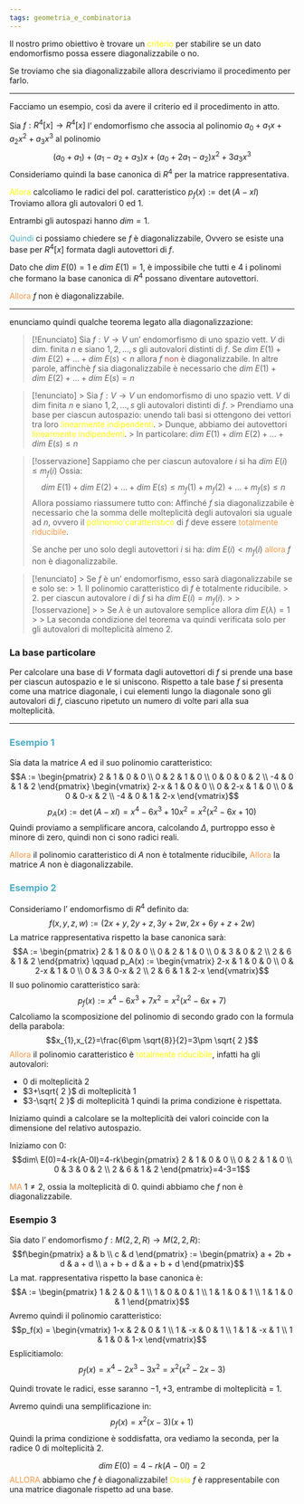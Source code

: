 ```yaml
---
tags: geometria_e_combinatoria
---
```

Il nostro primo obiettivo è trovare un <font color="#ffff00">criterio</font> per stabilire se un dato endomorfismo possa essere diagonalizzabile o no.

Se troviamo che sia diagonalizzabile allora descriviamo il procedimento per farlo.

---

Facciamo un esempio, così da avere il criterio ed il procedimento in atto.

Sia $f:R^4[x]\to R^4[x]$ l’ endomorfismo che associa al polinomio $a_{0}+a_{1}x+a_{2}x^2+a_{3}x^3$ al polinomio 
$$(a_{0}+a_{1})+(a_{1}-a_{2}+a_{3})x+(a_{0}+2a_{1}-a_{2})x^2+3a_{3}x^3$$
Consideriamo quindi la base canonica di $R^4$ per la matrice rappresentativa.

<font color="#ffff00">Allora</font> calcoliamo le radici del pol. caratteristico $p_{f}(x):=\det(A-xI)$
Troviamo allora gli autovalori $0$ ed $1$.

Entrambi gli autospazi hanno $dim=1$.

<font color="#4bacc6">Quindi</font> ci possiamo chiedere se $f$ è diagonalizzabile,
Ovvero se esiste una base per $R^4[x]$ formata dagli autovettori di $f$.

Dato che $dim\ E(0)=1$ e $dim\ E(1)=1$, è impossibile che tutti e 4 i polinomi
che formano la base canonica di $R^4$ possano diventare autovettori.

<font color="#f79646">Allora</font> $f$ non è diagonalizzabile.

---

enunciamo quindi qualche teorema legato alla diagonalizzazione:

> [!Enunciato]
> Sia $f:V\to V$ un’ endomorfismo di uno spazio vett. $V$ di dim. finita $n$ e siano $1,2,\dots,s$ gli autovalori distinti di $f$. 
> Se $dim\ E(1)+dim\ E(2)+\dots+dim\ E(s)<n$ allora $f$ <font color="#c0504d">non</font> è diagonalizzabile.
> In altre parole, affinchè $f$ sia diagonalizzabile è necessario che
> $dim\ E(1)+dim\ E(2)+\dots+dim\ E(s)=n$

> [!enunciato]
    > Sia $f:V\to V$ un endomorfismo di uno spazio vett. $V$ di dim finita $n$ e siano $1,2,\dots,s$ gli autovalori distinti di $f$.
    > Prendiamo una base per ciascun autospazio: unendo tali basi si ottengono dei vettori tra loro <font color="#ffff00">linearmente indipendenti</font>.
    > Dunque, abbiamo dei autovettori <font color="#ffff00">linearmente indipendenti</font>.
    > In particolare: $dim\ E(1)+dim\ E(2)+\dots+dim\ E(s)\leq n$

> [!osservazione]
> Sappiamo che per ciascun autovalore $i$ si ha $dim\ E(i)\leq m_{f}(i)$
> Ossia:
> $$dim\ E(1)+dim\ E(2)+\dots+dim\ E(s)\leq m_{f}(1)+m_{f}(2)+\dots+m_{f}(s)\leq n$$
> Allora possiamo riassumere tutto con:
> Affinché $f$ sia diagonalizzabile è necessario che la somma delle molteplicità degli autovalori sia uguale ad $n$, ovvero il <font color="#ffff00">polinomio caratteristico</font> di $f$ deve essere <font color="#f79646">totalmente riducibile</font>.
>      
>  Se anche per uno solo degli autovettori $i$ si ha: $dim\ E(i)<m_{f}(i)$
>  <font color="#f79646">allora</font> $f$ non è diagonalizzabile.
> 

> [!enunciato]
    > Se $f$ è un’ endomorfismo, esso sarà diagonalizzabile se e solo se:
    > 1. Il polinomio caratteristico di $f$ è totalmente riducibile.
    > 2. per ciascun autovalore $i$ di $f$ si ha $dim\ E(i)=m_{f}(i)$.
    > > [!osservazione]
    > > Se $\lambda$ è un autovalore semplice allora $dim\ E(\lambda)=1$
    > > La seconda condizione del teorema va quindi verificata solo per gli autovalori di molteplicità almeno 2.  

### La base particolare

Per calcolare una base di $V$ formata dagli autovettori di $f$ si prende una base per ciascun autospazio e le si uniscono.
Rispetto a tale base $f$ si presenta come una matrice diagonale, i cui elementi lungo la diagonale sono gli autovalori di $f$, ciascuno ripetuto un numero di volte pari alla sua molteplicità.

---

### <font color="#4bacc6">Esempio 1</font>
Sia data la matrice $A$ ed il suo polinomio caratteristico:
$$A := \begin{pmatrix}
2 & 1 & 0 & 0 \\
0 & 2 & 1 & 0 \\
0 & 0 & 0 & 2 \\
-4 & 0 & 1 & 2
\end{pmatrix}
\begin{vmatrix}
2-x & 1 & 0 & 0 \\
0 & 2-x & 1 & 0 \\
0 & 0 & 0-x & 2 \\
-4 & 0 & 1 & 2-x
\end{vmatrix}$$
$$p_{A}(x):=\det(A-xI)=x^4-6x^3+10x^2=x^2(x^2-6x+10)$$
Quindi proviamo a semplificare ancora, calcolando $\Delta$, purtroppo esso è minore di zero, quindi non ci sono radici reali.

<font color="#f79646">Allora</font> il polinomio caratteristico di $A$ non è totalmente riducibile,
<font color="#f79646">Allora</font> la matrice $A$ non è diagonalizzabile.

### <font color="#4bacc6">Esempio 2</font>
Consideriamo l’ endomorfismo di $R^4$ definito da:
$$f(x,y,z,w):=(2x+y,2y+z,3y+2w,2x+6y+z+2w)$$
La matrice rappresentativa rispetto la base canonica sarà:
$$A := \begin{pmatrix}
2 & 1 & 0 & 0 \\
0 & 2 & 1 & 0 \\
0 & 3 & 0 & 2 \\
2 & 6 & 1 & 2
\end{pmatrix}
\qquad
p_A(x) := \begin{vmatrix}
2-x & 1 & 0 & 0 \\
0 & 2-x & 1 & 0 \\
0 & 3 & 0-x & 2 \\
2 & 6 & 1 & 2-x
\end{vmatrix}$$
Il suo polinomio caratteristico sarà:
$$p_{f}(x):=x^4-6x^3+7x^2=x^2(x^2-6x+7)$$
Calcoliamo la scomposizione del polinomio di secondo grado con la formula della parabola:
$$x_{1},x_{2}=\frac{6\pm \sqrt{8}}{2}=3\pm \sqrt{ 2 }$$
<font color="#f79646">Allora</font> il polinomio caratteristico è <font color="#ffff00">totalmente riducibile</font>, infatti ha gli autovalori:
- $0$ di molteplicità $2$
- $3+\sqrt{ 2 }$ di molteplicità $1$
- $3-\sqrt{ 2 }$ di molteplicità $1$
quindi la prima condizione è rispettata.

Iniziamo quindi a calcolare se la molteplicità dei valori coincide con la dimensione del relativo autospazio.

Iniziamo con $0$:
$$dim\ E(0)=4-rk(A-0I)=4-rk\begin{pmatrix}
2 & 1 & 0 & 0 \\
0 & 2 & 1 & 0 \\
0 & 3 & 0 & 2 \\
2 & 6 & 1 & 2
\end{pmatrix}=4-3=1$$

<font color="#f79646">MA</font> $1\neq 2$, ossia la molteplicità di $0$. quindi abbiamo che $f$ non è diagonalizzabile.

### Esempio 3
Sia dato l’ endomorfismo $f:M(2,2,R)\to M(2,2,R)$:
$$f\begin{pmatrix}
a & b \\
c & d
\end{pmatrix} := \begin{pmatrix}
a + 2b + d & a + d \\
a + b + d & a + b + d
\end{pmatrix}$$
La mat. rappresentativa rispetto la base canonica è:
$$A := \begin{pmatrix}
1 & 2 & 0 & 1 \\
1 & 0 & 0 & 1 \\
1 & 1 & 0 & 1 \\
1 & 1 & 0 & 1
\end{pmatrix}$$
Avremo quindi il polinomio caratteristico: 
$$p_f(x) = \begin{vmatrix}
1-x & 2 & 0 & 1 \\
1 & -x & 0 & 1 \\
1 & 1 & -x & 1 \\
1 & 1 & 0 & 1-x
\end{vmatrix}$$
Esplicitiamolo:
$$p_{f}(x)=x^4-2x^3-3x^2=x^2(x^2-2x-3)$$

Quindi trovate le radici, esse saranno $-1,+3$, entrambe di molteplicità = 1.

Avremo quindi una semplificazione in:
$$p_{f}(x)=x^2(x-3)(x+1)$$
Quindi la prima condizione è soddisfatta, ora vediamo la seconda, per la radice 0 di molteplicità 2.

$$dim\ E(0)=4-rk(A-0I)=2$$
<font color="#f79646">ALLORA</font> abbiamo che $f$ è diagonalizzabile!
<font color="#ffff00">Ossia</font> $f$ è rappresentabile con una matrice diagonale rispetto ad una base.